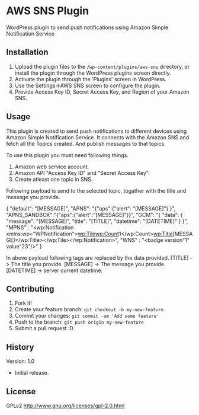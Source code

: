 # AWS SNS Plugin

WordPress plugin to send push notifications using Amazon Simple Notification Service

## Installation

1. Upload the plugin files to the `/wp-content/plugins/aws-sns` directory, or install the plugin through the WordPress plugins screen directly.
2. Activate the plugin through the 'Plugins' screen in WordPress.
3. Use the Settings->AWS SNS screen to configure the plugin.
4. Provide Access Key ID, Secret Access Key, and Region of your Amazon SNS.

## Usage

This plugin is created to send push notifications to different devices using Amazon Simple Notification Service.
It connects with the Amazon SNS and fetch all the Topics created. And publish messages to that topics.

To use this plugin you must need following things.
1. Amazon web service account.
2. Amazon API "Access Key ID" and "Secret Access Key".
3. Create atleast one topic in SNS.

Following payload is send to the selected topic, togather with the title and message you provide.

{
"default": "[MESSAGE]",
"APNS": "{\"aps\":{\"alert\": \"[MESSAGE]\"} }", 
"APNS_SANDBOX":"{\"aps\":{\"alert\":\"[MESSAGE]\"}}", 
"GCM": "{ \"data\": { \"message\": \"[MESSAGE]\", \"title\": \"[TITLE]\", \"datetime\": \"[DATETIME]\" } }", 
"MPNS" : "<?xml version=\"1.0\" encoding=\"utf-8\"?><wp:Notification xmlns:wp=\"WPNotification\"><wp:Tile><wp:Count>1</wp:Count><wp:Title>[MESSAGE]</wp:Title></wp:Tile></wp:Notification>", 
"WNS" : "<badge version\"1\" value\"23\"/>"
}

In above payload following tags are replaced by the data provided.
[TITLE] -> The title you provide.
[MESSAGE] -> The message you provide.
[DATETIME] -> server current datetime.

## Contributing

1. Fork it!
2. Create your feature branch: `git checkout -b my-new-feature`
3. Commit your changes: `git commit -am 'Add some feature'`
4. Push to the branch: `git push origin my-new-feature`
5. Submit a pull request :D

## History

Version: 1.0
* Initial release.

## License

GPLv2
http://www.gnu.org/licenses/gpl-2.0.html